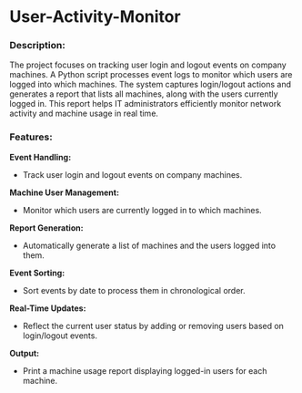 # User-Activity-Monitor

### Description:

The project focuses on tracking user login and logout events on company machines. A Python script processes event logs to monitor which users are logged into which machines. The system captures login/logout actions and generates a report that lists all machines, along with the users currently logged in. This report helps IT administrators efficiently monitor network activity and machine usage in real time.
### Features:

**Event Handling:**
- Track user login and logout events on company machines.

**Machine User Management:**
- Monitor which users are currently logged in to which machines.

**Report Generation:**
- Automatically generate a list of machines and the users logged into them.

**Event Sorting:**
- Sort events by date to process them in chronological order.

**Real-Time Updates:**
- Reflect the current user status by adding or removing users based on login/logout events.

**Output:**
- Print a machine usage report displaying logged-in users for each machine.
